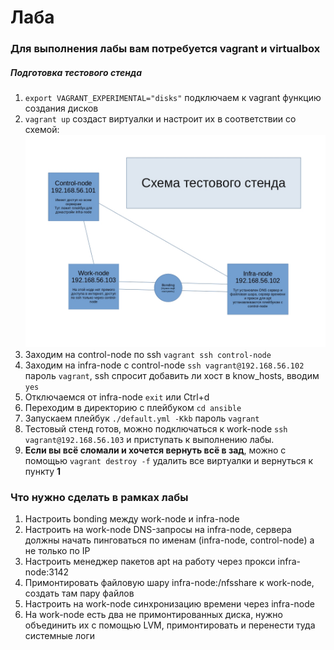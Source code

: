 # Лаба

### Для выполнения лабы вам потребуется vagrant и virtualbox

##### Подготовка тестового стенда

1. ```export VAGRANT_EXPERIMENTAL="disks"``` подключаем к vagrant функцию создания дисков
2. ```vagrant up``` создаст виртуалки и настроит их в соответствии со схемой:![Схема](./Схема.jpg)
3. Заходим на control-node по ssh ```vagrant ssh control-node```
4. Заходим на infra-node с control-node ```ssh vagrant@192.168.56.102``` пароль ```vagrant```, ssh спросит добавить ли хост в know_hosts, вводим ```yes```
5. Отключаемся от infra-node ```exit``` или Ctrl+d
6. Переходим в директорию с плейбуком ```cd ansible```
7. Запускаем плейбук ```./default.yml -Kkb``` пароль ```vagrant```
8. Тестовый стенд готов, можно подключаться к work-node ```ssh vagrant@192.168.56.103``` и приступать к выполнению лабы.
9. **Если вы всё сломали и хочется вернуть всё в зад**, можно с помощью ```vagrant destroy -f``` удалить все виртуалки и вернуться к пункту **1**

### Что нужно сделать в рамках лабы

1. Настроить bonding между work-node и infra-node
2. Настроить на work-node DNS-запросы на infra-node, сервера должны начать пинговаться по именам (infra-node, control-node) а не только по IP
3. Настроить менеджер пакетов apt на работу через прокси infra-node:3142
4. Примонтировать файловую шару infra-node:/nfsshare к work-node, создать там пару файлов
5. Настроить на work-node синхронизацию времени через infra-node
6. На work-node есть два не примонтированных диска, нужно объединить их с помощью LVM, примонтировать и перенести туда системные логи
